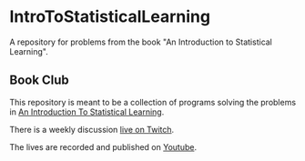 # IntroToStatisticalLearning
 A repository for problems from the book "An Introduction to Statistical Learning".

 ## Book Club
 This repository is meant to be a collection of programs solving the problems in [An Introduction To Statistical Learning](https://www.statlearning.com/).

 There is a weekly discussion [live on Twitch](Twitch.tv/MeetScience).

 The lives are recorded and published on [Youtube](youtube.com/MeetScience).
 

